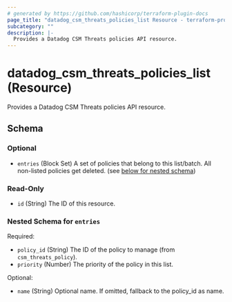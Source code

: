 ```yaml
---
# generated by https://github.com/hashicorp/terraform-plugin-docs
page_title: "datadog_csm_threats_policies_list Resource - terraform-provider-datadog"
subcategory: ""
description: |-
  Provides a Datadog CSM Threats policies API resource.
---
```


# datadog_csm_threats_policies_list (Resource)

Provides a Datadog CSM Threats policies API resource.



<!-- schema generated by tfplugindocs -->
## Schema

### Optional

- `entries` (Block Set) A set of policies that belong to this list/batch. All non-listed policies get deleted. (see [below for nested schema](#nestedblock--entries))

### Read-Only

- `id` (String) The ID of this resource.

<a id="nestedblock--entries"></a>
### Nested Schema for `entries`

Required:

- `policy_id` (String) The ID of the policy to manage (from `csm_threats_policy`).
- `priority` (Number) The priority of the policy in this list.

Optional:

- `name` (String) Optional name. If omitted, fallback to the policy_id as name.
